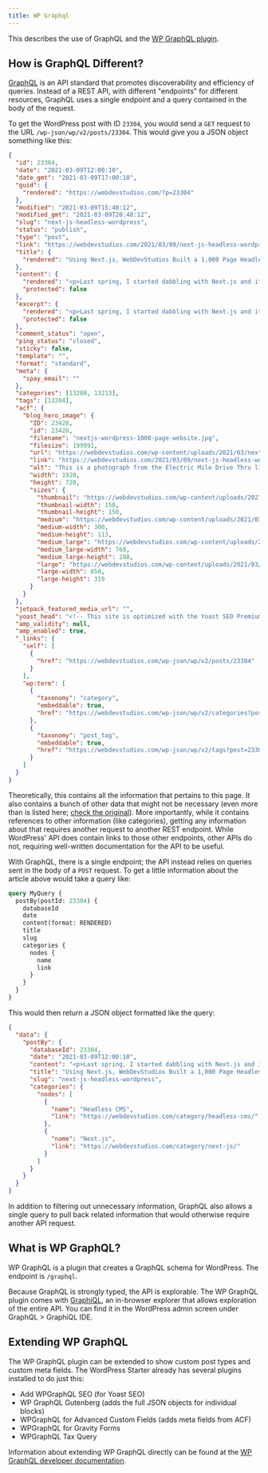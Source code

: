 ```yaml
---
title: WP Graphql
---
```


This describes the use of GraphQL and the [WP GraphQL plugin](https://www.wpgraphql.com/).

## How is GraphQL Different?

[GraphQL](https://graphql.org/) is an API standard that promotes discoverability and
efficiency of queries. Instead of a REST API, with different "endpoints" for different
resources, GraphQL uses a single endpoint and a query contained in the body of the
request.

To get the WordPress post with ID `23304`, you would send a `GET` request to the
URL `/wp-json/wp/v2/posts/23304`. This would give you a JSON object something
like this:

```json
{
  "id": 23304,
  "date": "2021-03-09T12:00:10",
  "date_gmt": "2021-03-09T17:00:10",
  "guid": {
    "rendered": "https://webdevstudios.com/?p=23304"
  },
  "modified": "2021-03-09T15:48:12",
  "modified_gmt": "2021-03-09T20:48:12",
  "slug": "next-js-headless-wordpress",
  "status": "publish",
  "type": "post",
  "link": "https://webdevstudios.com/2021/03/09/next-js-headless-wordpress/",
  "title": {
    "rendered": "Using Next.js, WebDevStudios Built a 1,000 Page Headless WordPress Website"
  },
  "content": {
    "rendered": "<p>Last spring, I started dabbling with Next.js and it didn’t take long for “dabbling” to turn into, “Whoa! This is awesome!” ...",
    "protected": false
  },
  "excerpt": {
    "rendered": "<p>Last spring, I started dabbling with Next.js and it didn’t take long for “dabbling” to turn into, “Whoa! This is awesome!” ...",
    "protected": false
  },
  "comment_status": "open",
  "ping_status": "closed",
  "sticky": false,
  "template": "",
  "format": "standard",
  "meta": {
    "spay_email": ""
  },
  "categories": [13208, 13213],
  "tags": [13204],
  "acf": {
    "blog_hero_image": {
      "ID": 23428,
      "id": 23428,
      "filename": "nextjs-wordpress-1000-page-website.jpg",
      "filesize": 199991,
      "url": "https://webdevstudios.com/wp-content/uploads/2021/03/nextjs-wordpress-1000-page-website.jpg",
      "link": "https://webdevstudios.com/2021/03/09/next-js-headless-wordpress/nextjs-wordpress-1000-page-website/",
      "alt": "This is a photograph from the Electric Mile Drive Thru light Rave at the Santa Anita Race Track, Arcadia, California. It is a series of colorfully lit grids.",
      "width": 1920,
      "height": 720,
      "sizes": {
        "thumbnail": "https://webdevstudios.com/wp-content/uploads/2021/03/nextjs-wordpress-1000-page-website-150x150.jpg",
        "thumbnail-width": 150,
        "thumbnail-height": 150,
        "medium": "https://webdevstudios.com/wp-content/uploads/2021/03/nextjs-wordpress-1000-page-website-300x113.jpg",
        "medium-width": 300,
        "medium-height": 113,
        "medium_large": "https://webdevstudios.com/wp-content/uploads/2021/03/nextjs-wordpress-1000-page-website-768x288.jpg",
        "medium_large-width": 768,
        "medium_large-height": 288,
        "large": "https://webdevstudios.com/wp-content/uploads/2021/03/nextjs-wordpress-1000-page-website-1024x384.jpg",
        "large-width": 850,
        "large-height": 319
      }
    }
  },
  "jetpack_featured_media_url": "",
  "yoast_head": "<!-- This site is optimized with the Yoast SEO Premium plugin v15.9.2 - https://yoast.com/wordpress/plugins/seo/ -->...<!-- / Yoast SEO Premium plugin. -->",
  "amp_validity": null,
  "amp_enabled": true,
  "_links": {
    "self": [
      {
        "href": "https://webdevstudios.com/wp-json/wp/v2/posts/23304"
      }
    ],
    "wp:term": [
      {
        "taxonomy": "category",
        "embeddable": true,
        "href": "https://webdevstudios.com/wp-json/wp/v2/categories?post=23304"
      },
      {
        "taxonomy": "post_tag",
        "embeddable": true,
        "href": "https://webdevstudios.com/wp-json/wp/v2/tags?post=23304"
      }
    ]
  }
}
```

Theoretically, this contains all the information that pertains to this page. It also
contains a bunch of other data that might not be necessary (even more than is listed
here; [check the original](https://webdevstudios.com/wp-json/wp/v2/posts/)). More
importantly, while it contains references to other information (like categories),
getting any information about that requires another request to another REST endpoint.
While WordPress' API does contain links to those other endpoints, other APIs do not,
requiring well-written documentation for the API to be useful.

With GraphQL, there is a single endpoint; the API instead relies on queries sent in
the body of a `POST` request. To get a little information about the article above
would take a query like:

```graphql
query MyQuery {
  postBy(postId: 23304) {
    databaseId
    date
    content(format: RENDERED)
    title
    slug
    categories {
      nodes {
        name
        link
      }
    }
  }
}
```

This would then return a JSON object formatted like the query:

```json
{
  "data": {
    "postBy": {
      "databaseId": 23304,
      "date": "2021-03-09T12:00:10",
      "content": "<p>Last spring, I started dabbling with Next.js and it didn’t take long for “dabbling” to turn into, “Whoa! This is awesome!” ...",
      "title": "Using Next.js, WebDevStudios Built a 1,000 Page Headless WordPress Website",
      "slug": "next-js-headless-wordpress",
      "categories": {
        "nodes": [
          {
            "name": "Headless CMS",
            "link": "https://webdevstudios.com/category/headless-cms/"
          },
          {
            "name": "Next.js",
            "link": "https://webdevstudios.com/category/next-js/"
          }
        ]
      }
    }
  }
}
```

In addition to filtering out unnecessary information, GraphQL also allows
a single query to pull back related information that would otherwise require
another API request.

## What is WP GraphQL?

WP GraphQL is a plugin that creates a GraphQL schema for WordPress. The
endpoint is `/graphql`.

Because GraphQL is strongly typed, the API is explorable. The WP GraphQL
plugin comes with [GraphiQL](https://github.com/graphql/graphiql), an
in-browser explorer that allows exploration of the entire API. You can
find it in the WordPress admin screen under GraphQL > GraphiQL IDE.

## Extending WP GraphQL

The WP GraphQL plugin can be extended to show custom post types and
custom meta fields. The WordPress Starter already has several plugins
installed to do just this:

- Add WPGraphQL SEO (for Yoast SEO)
- WP GraphQL Gutenberg (adds the full JSON objects for individual blocks)
- WPGraphQL for Advanced Custom Fields (adds meta fields from ACF)
- WPGraphQL for Gravity Forms
- WPGraphQL Tax Query

Information about extending WP GraphQL directly can be found at the
[WP GraphQL developer documentation](https://www.wpgraphql.com/developer-reference/).
